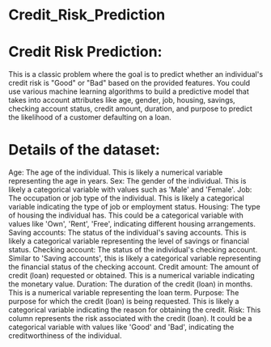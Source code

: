 # Credit_Risk_Prediction

Credit Risk Prediction:
==========================
This is a classic problem where the goal is to predict whether an individual's credit risk is "Good" or "Bad" based on the provided features. You could use various machine learning algorithms to build a predictive model that takes into account attributes like age, gender, job, housing, savings, checking account status, credit amount, duration, and purpose to predict the likelihood of a customer defaulting on a loan.

Details of the dataset:
==========================
Age: The age of the individual. This is likely a numerical variable representing the age in years.
Sex: The gender of the individual. This is likely a categorical variable with values such as 'Male' and 'Female'.
Job: The occupation or job type of the individual. This is likely a categorical variable indicating the type of job or employment status.
Housing: The type of housing the individual has. This could be a categorical variable with values like 'Own', 'Rent', 'Free', indicating different housing arrangements.
Saving accounts: The status of the individual's saving accounts. This is likely a categorical variable representing the level of savings or financial status.
Checking account: The status of the individual's checking account. Similar to 'Saving accounts', this is likely a categorical variable representing the financial status of the checking account.
Credit amount: The amount of credit (loan) requested or obtained. This is a numerical variable indicating the monetary value.
Duration: The duration of the credit (loan) in months. This is a numerical variable representing the loan term.
Purpose: The purpose for which the credit (loan) is being requested. This is likely a categorical variable indicating the reason for obtaining the credit.
Risk: This column represents the risk associated with the credit (loan). It could be a categorical variable with values like 'Good' and 'Bad', indicating the creditworthiness of the individual.
